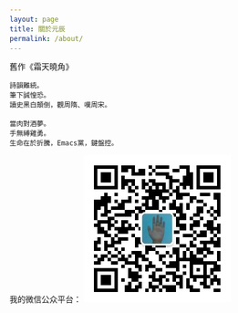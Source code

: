 ```yaml
---
layout: page
title: 關於元辰
permalink: /about/
---
```


舊作《霜天曉角》

    詩韻難統。
    筆下誠惶恐。
    讀史黑白顛倒，觀周隋、嘆周宋。

    當肉對酒夢。
    手無縛雞勇。
    生命在於折騰，Emacs黨，鍵盤控。


我的微信公众平台：
![hillofych](/pics/qrcode_for_hillofych.jpg)
